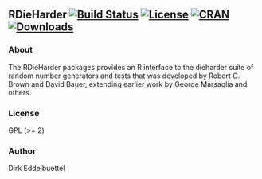## RDieHarder  [![Build Status](https://travis-ci.org/eddelbuettel/rdieharder.svg)](https://travis-ci.org/eddelbuettel/rdieharder) [![License](http://img.shields.io/badge/license-GPL%20%28%3E=%202%29-brightgreen.svg?style=flat)](http://www.gnu.org/licenses/gpl-2.0.html) [![CRAN](http://www.r-pkg.org/badges/version/RDieHarder)](https://cran.r-project.org/package=RDieHarder) [![Downloads](http://cranlogs.r-pkg.org/badges/RDieHarder?color=brightgreen)](http://www.r-pkg.org/pkg/RDieHarder)

### About

The RDieHarder packages provides an R interface to 
the dieharder suite of random number generators and tests that 
was developed by Robert G. Brown and David Bauer, extending 
earlier work by George Marsaglia and others.

### License

GPL (>= 2)

### Author

Dirk Eddelbuettel

